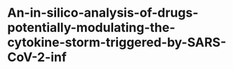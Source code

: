 # An-in-silico-analysis-of-drugs-potentially-modulating-the-cytokine-storm-triggered-by-SARS-CoV-2-inf